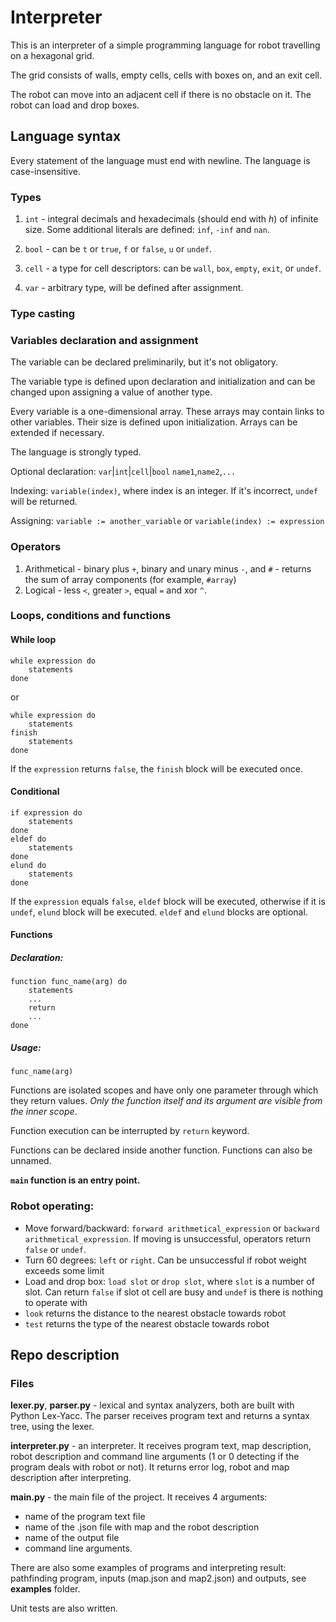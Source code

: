 # Interpreter
This is an interpreter of a simple programming language for robot travelling on a hexagonal grid.

The grid consists of walls, empty cells, cells with boxes on, and an exit cell.

The robot can move into an adjacent cell if there is no obstacle on it. The robot can load and drop boxes.

## Language syntax

Every statement of the language must end with newline. The language is case-insensitive.

### Types

1. `int` - integral decimals and hexadecimals (should end with *h*) of infinite size. Some additional literals are defined: `inf`, `-inf` and `nan`.

2. `bool` - can be `t` or `true`, `f` or `false`, `u` or `undef`.

3. `cell` - a type for cell descriptors: can be `wall`, `box`, `empty`, `exit`, or `undef`.

4. `var` - arbitrary type, will be defined after assignment.


### Type casting

### Variables declaration and assignment

The variable can be declared preliminarily, but it's not obligatory.

The variable type is defined upon declaration and initialization and can be changed upon assigning a value of another type.

Every variable is a one-dimensional array. These arrays may contain links to other variables. Their size is defined upon initialization.
Arrays can be extended if necessary.

The language is strongly typed.

Optional declaration:
`var`|`int`|`cell`|`bool` `name1`,`name2`,`...`

Indexing: `variable(index)`, where index is an integer. If it's incorrect, `undef` will be returned.

Assigning: `variable := another_variable` or `variable(index) := expression`


### Operators

1. Arithmetical - binary plus `+`, binary and unary minus `-`, and `#` - returns the sum of array components (for example, `#array`)
2. Logical - less `<`, greater `>`, equal `=` and xor `^`.

### Loops, conditions and functions

#### While loop
```
while expression do 
    statements 
done
```
 or
```
while expression do 
    statements 
finish 
    statements 
done
```
If the `expression` returns `false`, the `finish` block will be executed once.

#### Conditional

```
if expression do
    statements
done
eldef do
    statements
done
elund do
    statements
done
```

If the `expression` equals `false`, `eldef` block will be executed, otherwise if it is `undef`, `elund` block will be executed. `eldef` and `elund` blocks are optional.

#### Functions
##### Declaration:
```
function func_name(arg) do
    statements
    ...
    return
    ...
done
```

##### Usage:
`func_name(arg)`

Functions are isolated scopes and have only one parameter through which they return values. *Only the function itself and its argument are visible from the inner scope*.

Function execution can be interrupted by `return` keyword.

Functions can be declared inside another function. Functions can also be unnamed.

**`main` function is an entry point.**


### Robot operating:

- Move forward/backward: `forward arithmetical_expression` or `backward arithmetical_expression`. If moving is unsuccessful, operators return `false` or `undef`. 
- Turn 60 degrees: `left` or `right`. Can be unsuccessful if robot weight exceeds some limit
- Load and drop box: `load slot` or `drop slot`, where `slot` is a number of slot. Can return `false` if slot ot cell are busy and `undef` is there is nothing to operate with
- `look` returns the distance to the nearest obstacle towards robot
- `test` returns the type of the nearest obstacle towards robot

## Repo description

### Files
**lexer.py**, **parser.py** - lexical and syntax analyzers, both are built with Python Lex-Yacc. The parser receives program text and returns a syntax tree, using the lexer.

**interpreter.py** - an interpreter. It receives program text, map description, robot description and command line arguments (1 or 0 detecting if the program deals with robot or not). 
It returns error log, robot and map description after interpreting. 

**main.py** - the main file of the project. It receives 4 arguments:
- name of the program text file
- name of the .json file with map and the robot description
- name of the output file
- command line arguments.

There are also some examples of programs and interpreting result: pathfinding program, inputs (map.json and map2.json) and outputs, see **examples** folder.

Unit tests are also written.

